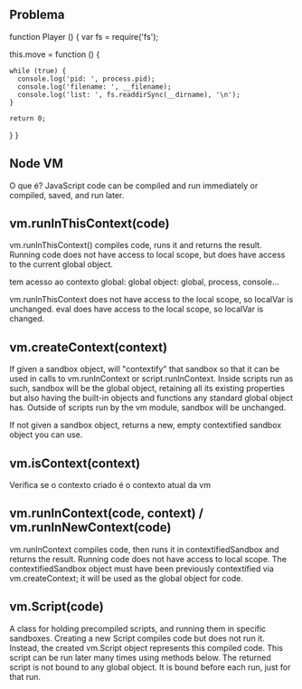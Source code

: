 ## Problema

function Player () {
  var fs = require('fs');

  this.move = function () {

    while (true) {
      console.log('pid: ', process.pid);
      console.log('filename: ', __filename);
      console.log('list: ', fs.readdirSync(__dirname), '\n');
    }

    return 0;
  }
}

## Node VM
O que é?
JavaScript code can be compiled and run immediately or compiled, saved, and run later.

## vm.runInThisContext(code)

vm.runInThisContext() compiles code, runs it and returns the result. Running code does not have access to local scope, but does have access to the current global object.

tem acesso ao contexto global: global object: global, process, console...

vm.runInThisContext does not have access to the local scope, so localVar is unchanged. eval does have access to the local scope, so localVar is changed.

## vm.createContext(context)

If given a sandbox object, will "contextify" that sandbox so that it can be used in calls to vm.runInContext or script.runInContext. Inside scripts run as such, sandbox will be the global object, retaining all its existing properties but also having the built-in objects and functions any standard global object has. Outside of scripts run by the vm module, sandbox will be unchanged.

If not given a sandbox object, returns a new, empty contextified sandbox object you can use.

## vm.isContext(context)

Verifica se o contexto criado é o contexto atual da vm

## vm.runInContext(code, context) / vm.runInNewContext(code)

vm.runInContext compiles code, then runs it in contextifiedSandbox and returns the result. Running code does not have access to local scope. The contextifiedSandbox object must have been previously contextified via vm.createContext; it will be used as the global object for code.

## vm.Script(code)
A class for holding precompiled scripts, and running them in specific sandboxes.
Creating a new Script compiles code but does not run it. Instead, the created vm.Script object represents this compiled code. This script can be run later many times using methods below. The returned script is not bound to any global object. It is bound before each run, just for that run.
